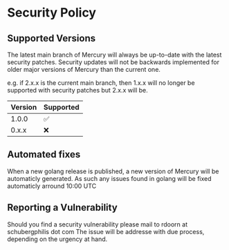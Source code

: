 # Security Policy

## Supported Versions

The latest main branch of Mercury will always be up-to-date with the latest security patches.
Security updates will not be backwards implemented for older major versions of Mercury than the current one.

e.g. if 2.x.x is the current main branch, then 1.x.x will no longer be supported with security patches but 2.x.x will be.

| Version | Supported          |
| ------- | ------------------ |
| 1.0.0   | :white_check_mark: |
| 0.x.x   | :x:                |

## Automated fixes

When a new golang release is published, a new version of Mercury will be automaticly generated.
As such any issues found in golang will be fixed automaticly arround 10:00 UTC

## Reporting a Vulnerability

Should you find a security vulnerability please mail to rdoorn at schubergphilis dot com
The issue will be addresse with due process, depending on the urgency at hand.
